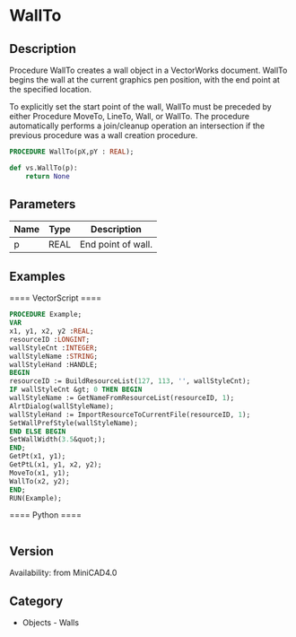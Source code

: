 # WallTo

## Description
Procedure WallTo creates a wall object in a VectorWorks document. WallTo begins the wall at the current graphics pen position, with the end point at the specified location.

To explicitly set the start point of the wall, WallTo must be preceded by either Procedure MoveTo, LineTo, Wall, or WallTo. The procedure automatically performs a join/cleanup operation an intersection if the previous procedure was a wall creation procedure.

```pascal
PROCEDURE WallTo(pX,pY : REAL);
```

```python
def vs.WallTo(p):
    return None
```

## Parameters
|Name|Type|Description|
|---|---|---|
|p|REAL|End point of wall.|

## Examples
==== VectorScript ====
```pascal
PROCEDURE Example;
VAR
x1, y1, x2, y2 :REAL;
resourceID :LONGINT;
wallStyleCnt :INTEGER;
wallStyleName :STRING;
wallStyleHand :HANDLE;
BEGIN
resourceID := BuildResourceList(127, 113, '', wallStyleCnt);
IF wallStyleCnt &gt; 0 THEN BEGIN
wallStyleName := GetNameFromResourceList(resourceID, 1);
AlrtDialog(wallStyleName);
wallStyleHand := ImportResourceToCurrentFile(resourceID, 1);
SetWallPrefStyle(wallStyleName);
END ELSE BEGIN
SetWallWidth(3.5&quot;);
END;
GetPt(x1, y1);
GetPtL(x1, y1, x2, y2);
MoveTo(x1, y1);
WallTo(x2, y2);
END;
RUN(Example);
```
==== Python ====
```python

```

## Version
Availability: from MiniCAD4.0

## Category
* Objects - Walls

